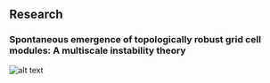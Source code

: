 ## Research

### Spontaneous emergence of topologically robust grid cell modules: A multiscale instability theory
![alt text](http://url/content/gridcellmodules.png)
